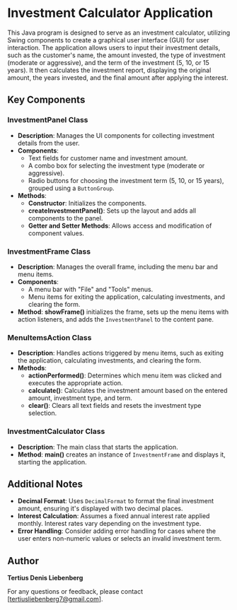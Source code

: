 # Investment Calculator Application

This Java program is designed to serve as an investment calculator, utilizing Swing components to create a graphical user interface (GUI) for user interaction. The application allows users to input their investment details, such as the customer's name, the amount invested, the type of investment (moderate or aggressive), and the term of the investment (5, 10, or 15 years). It then calculates the investment report, displaying the original amount, the years invested, and the final amount after applying the interest.

## Key Components

### InvestmentPanel Class

- **Description**: Manages the UI components for collecting investment details from the user.
- **Components**:
  - Text fields for customer name and investment amount.
  - A combo box for selecting the investment type (moderate or aggressive).
  - Radio buttons for choosing the investment term (5, 10, or 15 years), grouped using a `ButtonGroup`.
- **Methods**:
  - **Constructor**: Initializes the components.
  - **createInvestmentPanel()**: Sets up the layout and adds all components to the panel.
  - **Getter and Setter Methods**: Allows access and modification of component values.

### InvestmentFrame Class

- **Description**: Manages the overall frame, including the menu bar and menu items.
- **Components**:
  - A menu bar with "File" and "Tools" menus.
  - Menu items for exiting the application, calculating investments, and clearing the form.
- **Method**: **showFrame()** initializes the frame, sets up the menu items with action listeners, and adds the `InvestmentPanel` to the content pane.

### MenuItemsAction Class

- **Description**: Handles actions triggered by menu items, such as exiting the application, calculating investments, and clearing the form.
- **Methods**:
  - **actionPerformed()**: Determines which menu item was clicked and executes the appropriate action.
  - **calculate()**: Calculates the investment amount based on the entered amount, investment type, and term.
  - **clear()**: Clears all text fields and resets the investment type selection.

### InvestmentCalculator Class

- **Description**: The main class that starts the application.
- **Method**: **main()** creates an instance of `InvestmentFrame` and displays it, starting the application.

## Additional Notes

- **Decimal Format**: Uses `DecimalFormat` to format the final investment amount, ensuring it's displayed with two decimal places.
- **Interest Calculation**: Assumes a fixed annual interest rate applied monthly. Interest rates vary depending on the investment type.
- **Error Handling**: Consider adding error handling for cases where the user enters non-numeric values or selects an invalid investment term.

## Author

**Tertius Denis Liebenberg**  

For any questions or feedback, please contact [tertiusliebenberg7@gmail.com].